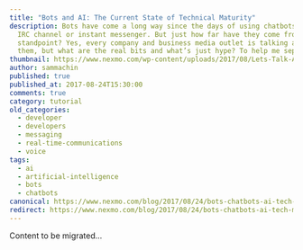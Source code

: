 ```yaml
---
title: "Bots and AI: The Current State of Technical Maturity"
description: Bots have come a long way since the days of using chatbots in your
  IRC channel or instant messenger. But just how far have they come from a tech
  standpoint? Yes, every company and business media outlet is talking about
  them, but what are the real bits and what’s just hype? To help me separate […]
thumbnail: https://www.nexmo.com/wp-content/uploads/2017/08/Lets-Talk-About-Bots-Clip1_800x300.jpg
author: sammachin
published: true
published_at: 2017-08-24T15:30:00
comments: true
category: tutorial
old_categories:
  - developer
  - developers
  - messaging
  - real-time-communications
  - voice
tags:
  - ai
  - artificial-intelligence
  - bots
  - chatbots
canonical: https://www.nexmo.com/blog/2017/08/24/bots-chatbots-ai-tech-maturity-dr
redirect: https://www.nexmo.com/blog/2017/08/24/bots-chatbots-ai-tech-maturity-dr
---
```

Content to be migrated...